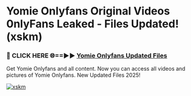 # Yomie Onlyfans Original Videos 0nlyFans Leaked - Files Updated! (xskm)

<h3>🔴 CLICK HERE 🌐==►► <a href="https://tinyurl.com/2m67pmp6" rel="nofollow">Yomie Onlyfans Updated Files</a></h3>

Get Yomie Onlyfans and all content. Now you can access all videos and pictures of Yomie Onlyfans. New Updated Files 2025!

[![xskm](https://i.imgur.com/H4QAA4z.gif)](https://tinyurl.com/2m67pmp6)